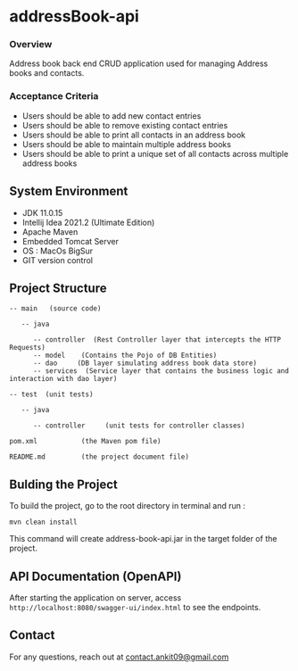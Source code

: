 # addressBook-api

<h3> Overview </h3>

Address book back end CRUD application used for managing Address books and contacts. 

<h3> Acceptance Criteria </h3>

* Users should be able to add new contact entries
* Users should be able to remove existing contact entries
* Users should be able to print all contacts in an address book
* Users should be able to maintain multiple address books
* Users should be able to print a unique set of all contacts across multiple address books

## System Environment

* JDK 11.0.15
* Intellij Idea 2021.2 (Ultimate Edition)
* Apache Maven 
* Embedded Tomcat Server
* OS : MacOs BigSur
* GIT version control

## Project Structure

```aidl
-- main   (source code)

   -- java
      
      -- controller  (Rest Controller layer that intercepts the HTTP Requests)
      -- model    (Contains the Pojo of DB Entities)
      -- dao     (DB layer simulating address book data store)
      -- services  (Service layer that contains the business logic and interaction with dao layer)

-- test  (unit tests)

   -- java
   
      -- controller     (unit tests for controller classes)
      
pom.xml           (the Maven pom file)

README.md         (the project document file)
```

## Bulding the Project

To build the project, go to the root directory in terminal and run :
```
mvn clean install 
```

This command will create address-book-api.jar in the target folder of the project.

## API Documentation (OpenAPI)

After starting the application on server, access ```http://localhost:8080/swagger-ui/index.html``` to see the endpoints.

## Contact

For any questions, reach out at contact.ankit09@gmail.com